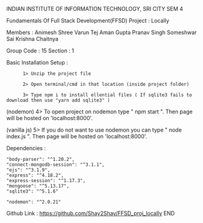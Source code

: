 INDIAN INSTITUTE OF INFORMATION TECHNOLOGY, SRI CITY
SEM 4


Fundamentals Of Full Stack Development(FFSD) Project : Locally

Members : Animesh Shree
	  Varun Tej
	  Aman Gupta
	  Pranav Singh
	  Someshwar Sai
	  Krishna Chaitnya

Group Code : 15
Section : 1




Basic Installation Setup : 

	      1> Unzip the project file
	
	      2> Open terminal/cmd in that location (inside project folder)

	      3> Type npm i to install ellential files ( If sqlite3 fails to download then use "yarn add sqlite3" )

(nodemon)     4> To open project on nodemon type " npm start ". Then page will be hosted on 'localhost:8000'.

(vanilla js)  5> If you do not want to use nodemon you can type " node index.js ". Then page will be hosted on 'localhost:8000'.





Dependencies :

    "body-parser": "^1.20.2",
    "connect-mongodb-session": "^3.1.1",
    "ejs": "^3.1.9",
    "express": "^4.18.2",
    "express-session": "^1.17.3",
    "mongoose": "^5.13.17",
    "sqlite3": "^5.1.6"

    "nodemon": "^2.0.21"
    
    
    
    
 Github Link : https://github.com/Shay2Shay/FFSD_proj_locally
END